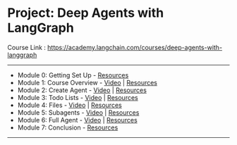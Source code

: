 # Project: Deep Agents with LangGraph

Course Link : https://academy.langchain.com/courses/deep-agents-with-langgraph

---

* Module 0: Getting Set Up - [Resources](Module%200%20-%20Getting%20Set%20Up.md)
* Module 1: Course Overview - [Video](resources/Module_1_Course_Overview.mp4) | [Resources](Module%201%20-%20Resources.md)
* Module 2: Create Agent - [Video](resources/Module_2_Create_Agent.mp4) | [Resources](Module%202%20-%20Resources.md)
* Module 3: Todo Lists - [Video](resources/Module_3_Todo_Lists.mp4) | [Resources](Module%203%20-%20Resources.md)
* Module 4: Files - [Video](resources/Module_4_Files.mp4) | [Resources](Module%204%20-%20Resources.md)
* Module 5: Subagents - [Video](resources/Module_5_Subagents.mp4) | [Resources](Module%205%20-%20Resources.md)
* Module 6: Full Agent - [Video](resources/Module_6_Full_Agent.mp4) | [Resources](Module%206%20-%20Resources.md)
* Module 7: Conclusion - [Resources](Module%207%20-%20Resources.md)

---

